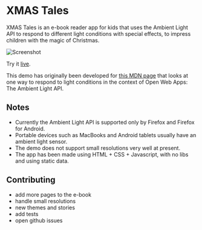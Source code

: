 # XMAS Tales

XMAS Tales is an e-book reader app for kids that uses the Ambient Light API to respond to different light conditions with special effects, to impress children with the magic of Christmas.

![Screenshot](https://mdn.mozillademos.org/files/6725/pages.png)

Try it [live](http://www.francesco.iovine.name/mdn/xmas-tales/public_html/).

This demo has originally been developed for [this MDN page](https://developer.mozilla.org/en-US/Apps/Developing/gather_and_modify_data/Responding_to_light_conditions) that looks at one way to respond to light conditions in the context of Open Web Apps: The Ambient Light API.

## Notes

- Currently the Ambient Light API is supported only by Firefox and Firefox for Android.
- Portable devices such as MacBooks and Android tablets usually have an ambient light sensor.
- The demo does not support small resolutions very well at present.
- The app has been made using HTML + CSS + Javascript, with no libs and using static data.

## Contributing

- add more pages to the e-book
- handle small resolutions
- new themes and stories
- add tests
- open github issues
